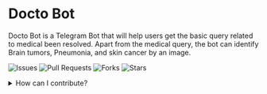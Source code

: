 # Docto Bot

Docto Bot is a Telegram Bot that will help users get the basic query related to medical been resolved. Apart from the medical query, the bot can identify Brain tumors, Pneumonia, and skin cancer by an image.

![Issues](https://img.shields.io/github/issues/kazimsayed954/Docto-Bot)
![Pull Requests](https://img.shields.io/github/issues-pr/hkazimsayed954/Docto-Bot)
![Forks](https://img.shields.io/github/forks/kazimsayed954/Docto-Bot)
![Stars](https://img.shields.io/github/stars/kazimsayed954/Docto-Bot)

<details>
<summary>How can I contribute? </summary> <br>
	
**1.** Fork [this](https://github.com/kazimsayed954/Docto-Bot) repository.

<img src="https://miro.medium.com/max/700/0*8NFC0LcrKJhDoQAG.png" width=300>

**2.** Clone the forked repository.

```terminal
git clone --depth 1 https://github.com/<your-github-username>/flutter
```

<img src="https://encrypted-tbn0.gstatic.com/images?q=tbn%3AANd9GcT5N0HJ9db7jSvcL4dsDscZQBzqQqqKVs0BnO1OVz26glLWKJRY&usqp=CAU" width="300">

**3.** Navigate to the project directory.

```terminal
cd Docto-Bot
```

**4.** Create a new branch.

```terminal
git checkout -b <your_branch_name>
```

**5.** Make changes in source code.


**6.** Commit your changes.

```terminal
git checkout -b <your_branch_name>
```

**7.** Push your local branch to the remote repository.

```terminal
git push -u origin <your_branch_name>
```

**8.** Create a Pull Request!

Finally, go to your repository in browser and click on `compare and pull requests`.
Then add a title and description to your pull request that explains your precious effort.

<img src="https://user-images.githubusercontent.com/41269164/70219707-47194780-176b-11ea-96c2-d0c401ddb1e0.png" width=600>
		
click on `Compare and Pull Request`
		
<img src="https://user-images.githubusercontent.com/41269164/70219836-8d6ea680-176b-11ea-81d5-549093bf0954.png" width=600>

**Congratulations!** :boom: You've made your contribution to [Docto-Bot](https://github.com/kazimsayed954/Docto-Bot) project.
</details>
